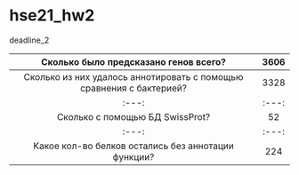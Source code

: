 # hse21_hw2
deadline_2


| Cколько было предсказано генов всего? | 3606 |
| :---: | :---: |
| Cколько из них удалось аннотировать с помощью сравнения с бактерией? | 3328 | 
| :---: | :---: |
| Сколько с помощью БД SwissProt? | 52 | 
| :---: | :---: |
| Kакое кол-во белков остались без аннотации функции? | 224 | 
